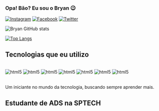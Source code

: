 

### Opa! Bão? Eu sou o Bryan 😉

[![Instagram](https://img.shields.io/badge/Instagram-E4405F?style=for-the-badge&logo=instagram&logoColor=white)](https://www.instagram.com/bryansilvaszm/)
[![Facebook](https://img.shields.io/badge/Facebook-1877F2?style=for-the-badge&logo=facebook&logoColor=white)](https://www.facebook.com/bryan.liares)
[![Twitter](https://img.shields.io/badge/Twitter-1DA1F2?style=for-the-badge&logo=twitter&logoColor=white)](https://twitter.com/Bryansilvaah)

![Bryan GitHub stats](https://github-readme-stats.vercel.app/api?username=BryanSilva117&show_icons=true&theme=tokyonight)

[![Top Langs](https://github-readme-stats.vercel.app/api/top-langs/?username=BryanSilva117&layout=compact)](https://github.com/anuraghazra/github-readme-stats)

## Tecnologias que eu utilizo

<div style="display: incline_block"><br/>
    <img aling="center" alt="html5" src="https://img.shields.io/badge/HTML-239120?style=for-the-badge&logo=html5&logoColor=white">
    <img aling="center" alt="html5" src="https://img.shields.io/badge/CSS-239120?&style=for-the-badge&logo=css3&logoColor=white">
    <img aling="center" alt="html5" src="https://img.shields.io/badge/JavaScript-323330?style=for-the-badge&logo=javascript&logoColor=F7DF1E">
    <img aling="center" alt="html5" src="https://img.shields.io/badge/Node.js-43853D?style=for-the-badge&logo=node.js&logoColor=white">
    <img aling="center" alt="html5" src="https://img.shields.io/badge/MySQL-005C84?style=for-the-badge&logo=mysql&logoColor=white">
    <img aling="center" alt="html5" src="https://img.shields.io/badge/Arduino_IDE-00979D?style=for-the-badge&logo=arduino&logoColor=white">
    <img aling="center" alt="html5" src="https://img.shields.io/badge/Trello-0052CC?style=for-the-badge&logo=trello&logoColor=white">
</div><br/>

Um iniciante no mundo da tecnologia, buscando sempre aprender mais.

## Estudante de ADS na SPTECH
